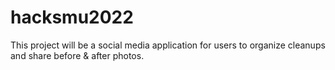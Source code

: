 # hacksmu2022

This project will be a social media application for users to organize cleanups and share before & after photos.


